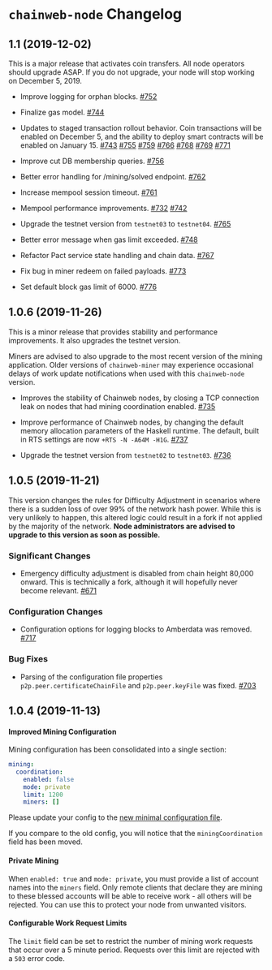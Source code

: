 # `chainweb-node` Changelog

## 1.1 (2019-12-02)

This is a major release that activates coin transfers. All node operators should
upgrade ASAP. If you do not upgrade, your node will stop working on December 5,
2019.

* Improve logging for orphan blocks.
  [#752](https://github.com/kadena-io/chainweb-node/pull/752)

* Finalize gas model.
  [#744](https://github.com/kadena-io/chainweb-node/pull/744)

* Updates to staged transaction rollout behavior. Coin transactions will be
  enabled on December 5, and the ability to deploy smart contracts will be
  enabled on January 15.
  [#743](https://github.com/kadena-io/chainweb-node/pull/743)
  [#755](https://github.com/kadena-io/chainweb-node/pull/755)
  [#759](https://github.com/kadena-io/chainweb-node/pull/759)
  [#766](https://github.com/kadena-io/chainweb-node/pull/766)
  [#768](https://github.com/kadena-io/chainweb-node/pull/768)
  [#769](https://github.com/kadena-io/chainweb-node/pull/769)
  [#771](https://github.com/kadena-io/chainweb-node/pull/771)

* Improve cut DB membership queries.
  [#756](https://github.com/kadena-io/chainweb-node/pull/756)

* Better error handling for /mining/solved endpoint.
  [#762](https://github.com/kadena-io/chainweb-node/pull/762)

* Increase mempool session timeout.
  [#761](https://github.com/kadena-io/chainweb-node/pull/761)

* Mempool performance improvements.
  [#732](https://github.com/kadena-io/chainweb-node/pull/732)
  [#742](https://github.com/kadena-io/chainweb-node/pull/742)

* Upgrade the testnet version from `testnet03` to `testnet04`.
  [#765](https://github.com/kadena-io/chainweb-node/pull/765)

* Better error message when gas limit exceeded.
  [#748](https://github.com/kadena-io/chainweb-node/pull/748)

* Refactor Pact service state handling and chain data.
  [#767](https://github.com/kadena-io/chainweb-node/pull/767)

* Fix bug in miner redeem on failed payloads.
  [#773](https://github.com/kadena-io/chainweb-node/pull/773)

* Set default block gas limit of 6000.
  [#776](https://github.com/kadena-io/chainweb-node/pull/776)

## 1.0.6 (2019-11-26)

This is a minor release that provides stability and performance improvements. It also
upgrades the testnet version.

Miners are advised to also upgrade to the most recent version of the mining
application. Older versions of `chainweb-miner` may experience occasional delays
of work update notifications when used with this `chainweb-node` version.

* Improves the stability of Chainweb nodes, by closing a TCP connection leak on
  nodes that had mining coordination enabled.
  [#735](https://github.com/kadena-io/chainweb-node/pull/735)

* Improve performance of Chainweb nodes, by changing the default memory
  allocation parameters of the Haskell runtime. The default, built in RTS
  settings are now `+RTS -N -A64M -H1G`.
  [#737](https://github.com/kadena-io/chainweb-node/pull/737)

* Upgrade the testnet version from `testnet02` to `testnet03`.
 [#736](https://github.com/kadena-io/chainweb-node/pull/736)


## 1.0.5 (2019-11-21)

This version changes the rules for Difficulty Adjustment in scenarios where
there is a sudden loss of over 99% of the network hash power. While this is very
unlikely to happen, this altered logic could result in a fork if not applied by
the majority of the network. **Node administrators are advised to upgrade to
this version as soon as possible.**

### Significant Changes

- Emergency difficulty adjustment is disabled from chain height 80,000 onward.
  This is technically a fork, although it will hopefully never become relevant.
  [#671](https://github.com/kadena-io/chainweb-node/pull/671)

### Configuration Changes

- Configuration options for logging blocks to Amberdata was removed.
  [#717](https://github.com/kadena-io/chainweb-node/pull/717)

### Bug Fixes

- Parsing of the configuration file properties `p2p.peer.certificateChainFile`
  and `p2p.peer.keyFile` was fixed.
  [#703](https://github.com/kadena-io/chainweb-node/pull/703)

## 1.0.4 (2019-11-13)

#### Improved Mining Configuration

Mining configuration has been consolidated into a single section:

```yaml
mining:
  coordination:
    enabled: false
    mode: private
    limit: 1200
    miners: []
```

Please update your config to the [new minimal configuration file](./minimal-config.yaml).

If you compare to the old config, you will notice that the `miningCoordination`
field has been moved.

#### Private Mining

When `enabled: true` and `mode: private`, you must provide a list of account
names into the `miners` field. Only remote clients that declare they are mining
to these blessed accounts will be able to receive work - all others will be
rejected. You can use this to protect your node from unwanted visitors.

#### Configurable Work Request Limits

The `limit` field can be set to restrict the number of mining work requests that
occur over a 5 minute period. Requests over this limit are rejected with a `503`
error code.
